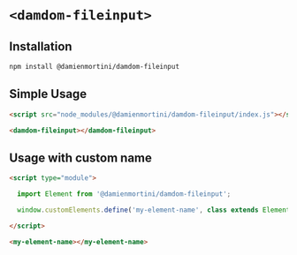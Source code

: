 # `<damdom-fileinput>`

## Installation

```sh
npm install @damienmortini/damdom-fileinput
```

## Simple Usage
```html
<script src="node_modules/@damienmortini/damdom-fileinput/index.js"></script>

<damdom-fileinput></damdom-fileinput>
```

## Usage with custom name
```html
<script type="module">

  import Element from '@damienmortini/damdom-fileinput';

  window.customElements.define('my-element-name', class extends Element { });

</script>

<my-element-name></my-element-name>
```